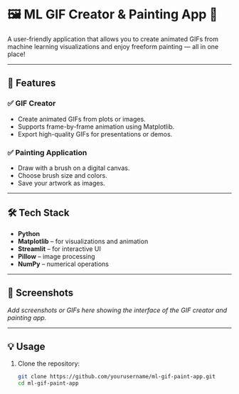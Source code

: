 
# 🖼️ ML GIF Creator & Painting App 🎨

A user-friendly application that allows you to create animated GIFs from machine learning visualizations and enjoy freeform painting — all in one place!

---

## 🚀 Features

### ✅ GIF Creator
- Create animated GIFs from plots or images.
- Supports frame-by-frame animation using Matplotlib.
- Export high-quality GIFs for presentations or demos.

### ✅ Painting Application
- Draw with a brush on a digital canvas.
- Choose brush size and colors.
- Save your artwork as images.

---

## 🛠️ Tech Stack

- **Python**
- **Matplotlib** – for visualizations and animation
- **Streamlit** – for interactive UI
- **Pillow** – image processing
- **NumPy** – numerical operations

---

## 📸 Screenshots

_Add screenshots or GIFs here showing the interface of the GIF creator and painting app._

---

## 💡 Usage

1. Clone the repository:
   ```bash
   git clone https://github.com/yourusername/ml-gif-paint-app.git
   cd ml-gif-paint-app
